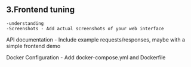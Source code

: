## 3.Frontend tuning
    -understanding
    -Screenshots - Add actual screenshots of your web interface

API documentation - Include example requests/responses, maybe with a simple frontend demo



Docker Configuration - Add docker-compose.yml and Dockerfile
